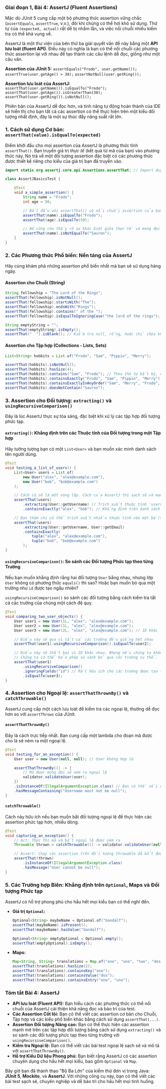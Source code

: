 ### **Giai đoạn 1, Bài 4: AssertJ (Fluent Assertions)**

Mặc dù JUnit 5 cung cấp một bộ phương thức assertion vững chắc (`assertEquals`, `assertTrue`, v.v.), đôi khi chúng có thể hơi khó sử dụng. Thứ tự của `(expected, actual)` rất dễ bị nhầm lẫn, và việc nối chuỗi nhiều kiểm tra có thể khá vụng về.

AssertJ là một thư viện của bên thứ ba giải quyết vấn đề này bằng một **API lưu loát (fluent API)**. Điều này có nghĩa là bạn có thể nối chuỗi các phương thức assertion lại với nhau để tạo thành các câu lệnh dễ đọc, giống như một câu văn.

**Assertion của JUnit 5:**
`assertEquals("Frodo", user.getName());`
`assertTrue(user.getAge() > 30);`
`assertNotNull(user.getRing());`

**Assertion lưu loát của AssertJ:**
`assertThat(user.getName()).isEqualTo("Frodo");`
`assertThat(user.getAge()).isGreaterThan(30);`
`assertThat(user.getRing()).isNotNull();`

Phiên bản của AssertJ dễ đọc hơn, và tính năng tự động hoàn thành của IDE sẽ hiển thị cho bạn tất cả các assertion có thể thực hiện trên một kiểu đối tượng nhất định, đây là một sự thúc đẩy năng suất rất lớn.

### **1. Cách sử dụng Cơ bản: `assertThat(value).isEqualTo(expected)`**

Điểm khởi đầu cho mọi assertion của AssertJ là phương thức tĩnh `assertThat()`. Bạn truyền giá trị *thực tế* (kết quả từ mã của bạn) vào phương thức này. Nó trả về một đối tượng assertion đặc biệt có các phương thức được thiết kế riêng cho kiểu của giá trị bạn đã truyền vào.

```java
import static org.assertj.core.api.Assertions.assertThat; // Import duy nhất bạn cần!

class AssertJBasicsTest {

    @Test
    void a_simple_assertion() {
        String name = "Frodo";
        int age = 50;

        // Bắt đầu với assertThat() và nối chuỗi assertion của bạn
        assertThat(name).isEqualTo("Frodo");
        assertThat(age).isEqualTo(50);

        // Nó cũng cho thấy rõ sự khác biệt giữa thực tế và mong đợi
        assertThat(name).isNotEqualTo("Sauron");
    }
}
```

### **2. Các Phương thức Phổ biến: Nền tảng của AssertJ**

Hãy cùng khám phá những assertion phổ biến nhất mà bạn sẽ sử dụng hàng ngày.

#### **Assertion cho Chuỗi (String)**
```java
String fellowship = "The Lord of the Rings";
assertThat(fellowship).isNotNull();
assertThat(fellowship).startsWith("The");
assertThat(fellowship).endsWith("Rings");
assertThat(fellowship).contains(" of the ");
assertThat(fellowship).isEqualToIgnoringCase("the lord of the rings");

String emptyString = "";
assertThat(emptyString).isEmpty();
assertThat("  ").isBlank(); // Kiểm tra null, rỗng, hoặc chỉ chứa khoảng trắng
```

#### **Assertion cho Tập hợp (Collections - Lists, Sets)**
```java
List<String> hobbits = List.of("Frodo", "Sam", "Pippin", "Merry");

assertThat(hobbits).isNotNull();
assertThat(hobbits).hasSize(4);
assertThat(hobbits).contains("Sam", "Frodo"); // Theo thứ tự bất kỳ, có thể có các phần tử khác
assertThat(hobbits).containsExactly("Frodo", "Sam", "Pippin", "Merry"); // Các phần tử chính xác, theo đúng thứ tự
assertThat(hobbits).containsExactlyInAnyOrder("Sam", "Merry", "Frodo", "Pippin"); // Các phần tử chính xác, thứ tự bất kỳ
assertThat(hobbits).doesNotContain("Sauron");
```

### **3. Assertion cho Đối tượng: `extracting()` và `usingRecursiveComparison()`**

Đây là lúc AssertJ thực sự tỏa sáng, đặc biệt khi xử lý các tập hợp đối tượng phức tạp.

#### **`extracting()`: Khẳng định trên các Thuộc tính của Đối tượng trong một Tập hợp**

Hãy tưởng tượng bạn có một `List<User>` và bạn muốn xác minh danh sách tên người dùng.

```java
@Test
void testing_a_list_of_users() {
    List<User> users = List.of(
        new User("alex", "alex@example.com"),
        new User("bob", "bob@example.com")
    );

    // Cách cũ sẽ là một vòng lặp. Cách của AssertJ thì sạch sẽ và mạnh mẽ.
    assertThat(users)
        .extracting(User::getUsername) // Trích xuất thuộc tính 'username' từ mỗi user
        .containsExactly("alex", "bob"); // Khẳng định trên danh sách chuỗi kết quả

    // Bạn thậm chí có thể trích xuất nhiều thuộc tính vào một bộ (tuple)
    assertThat(users)
        .extracting(User::getUsername, User::getEmail)
        .containsExactly(
            tuple("alex", "alex@example.com"),
            tuple("bob", "bob@example.com")
        );
}
```

#### **`usingRecursiveComparison()`: So sánh các Đối tượng Phức tạp theo từng Trường**

Nếu bạn muốn khẳng định rằng hai đối tượng `User` bằng nhau, nhưng lớp `User` không có phương thức `equals()` thì sao? Hoặc bạn muốn bỏ qua một trường như `id` được tạo ngẫu nhiên?

`usingRecursiveComparison()` so sánh các đối tượng bằng cách kiểm tra tất cả các trường của chúng một cách đệ quy.

```java
@Test
void comparing_two_user_objects() {
    User user1 = new User(1L, "alex", "alex@example.com");
    User user2 = new User(1L, "alex", "alex@example.com");
    User user3 = new User(2L, "alex", "alex@example.com"); // ID khác

    // Điều này sẽ qua vì tất cả các trường đều giống hệt nhau
    assertThat(user1).usingRecursiveComparison().isEqualTo(user2);

    // Điều này sẽ thất bại vì ID khác nhau. Nhưng nếu chúng ta không quan tâm đến ID thì sao?
    // Chúng ta có thể bảo phép so sánh bỏ qua các trường cụ thể.
    assertThat(user1)
        .usingRecursiveComparison()
        .ignoringFields("id") // Rất hữu ích cho các trường được tạo tự động
        .isEqualTo(user3);
}
```

### **4. Assertion cho Ngoại lệ: `assertThatThrownBy()` và `catchThrowable()`**

AssertJ cung cấp một cách lưu loát để kiểm tra các ngoại lệ, thường dễ đọc hơn so với `assertThrows` của JUnit.

#### **`assertThatThrownBy()`**
Đây là cách trực tiếp nhất. Bạn cung cấp một lambda cho đoạn mã được cho là sẽ ném ra một ngoại lệ.

```java
@Test
void testing_for_an_exception() {
    User user = new User(null, null); // User không hợp lệ

    assertThatThrownBy(() -> {
        // Mã được mong đợi sẽ ném ra ngoại lệ
        validator.validateUser(user);
    })
    .isInstanceOf(IllegalArgumentException.class) // Bạn có thể nối chuỗi các assertion về ngoại lệ
    .hasMessageContaining("Username must not be null");
}
```

#### **`catchThrowable()`**
Cách này hữu ích nếu bạn muốn bắt đối tượng ngoại lệ để thực hiện các assertion phức tạp hơn, nhiều dòng.

```java
@Test
void capturing_an_exception() {
    // Act: Thực thi mã và bắt ngoại lệ được ném ra
    Throwable thrown = catchThrowable(() -> validator.validateUser(null));

    // Assert: Chạy các assertion trên đối tượng throwable đã bắt được
    assertThat(thrown)
        .isInstanceOf(IllegalArgumentException.class)
        .hasMessage("User cannot be null");
}
```

### **5. Các Trường hợp Biên: Khẳng định trên `Optional`, Maps và Đối tượng Phức tạp**

AssertJ có hỗ trợ phong phú cho hầu hết mọi kiểu bạn có thể nghĩ đến.

*   **Giá trị `Optional`:**
    ```java
    Optional<String> maybeName = Optional.of("Gandalf");
    assertThat(maybeName).isPresent();
    assertThat(maybeName).hasValue("Gandalf");

    Optional<String> emptyOptional = Optional.empty();
    assertThat(emptyOptional).isEmpty();
    ```
*   **Maps:**
    ```java
    Map<String, String> translations = Map.of("one", "uno", "two", "dos");
    assertThat(translations).hasSize(2);
    assertThat(translations).containsKey("one");
    assertThat(translations).containsValue("dos");
    assertThat(translations).containsEntry("one", "uno");
    ```

### **Tóm tắt Bài 4: AssertJ**

*   **API lưu loát (Fluent API):** Bạn hiểu cách các phương thức có thể nối chuỗi của AssertJ cải thiện khả năng đọc và bảo trì của test.
*   **Các Assertion Cốt lõi:** Bạn có thể viết các assertion cơ bản cho Chuỗi, Tập hợp và các kiểu phổ biến khác bằng cách sử dụng `assertThat(...)`.
*   **Assertion Đối tượng Nâng cao:** Bạn có thể thực hiện các assertion mạnh mẽ trên các tập hợp đối tượng bằng cách sử dụng `extracting()` và so sánh các đối tượng phức tạp theo từng trường với `usingRecursiveComparison()`.
*   **Kiểm tra Ngoại lệ:** Bạn có thể viết các bài test ngoại lệ sạch sẽ và mô tả với `assertThatThrownBy()`.
*   **Hỗ trợ Kiểu Dữ liệu Phong phú:** Bạn biết rằng AssertJ có các assertion chuyên dụng cho hầu hết mọi kiểu, bao gồm `Optional` và `Map`.

Bây giờ bạn đã thành thạo "Bộ Ba Lớn" của kiểm thử đơn vị trong Java: **JUnit 5**, **Mockito**, và **AssertJ**. Với những công cụ này, bạn có thể viết các bài test sạch sẽ, chuyên nghiệp và dễ bảo trì cho hầu hết mọi tình huống.

